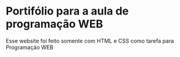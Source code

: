 # Portifólio para a aula de programação WEB

Esse website foi feito somente com HTML e CSS como tarefa para Programação WEB

